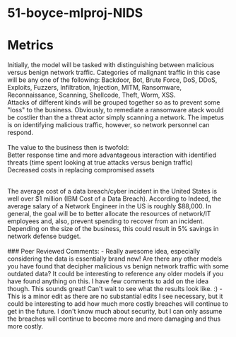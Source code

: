 # 51-boyce-mlproj-NIDS

# Metrics
Initially, the model will be tasked with distinguishing between malicious versus benign network traffic. Categories of malignant traffic in this case will be any one of the following:
Backdoor, Bot, Brute Force, DoS, DDoS, Exploits, Fuzzers, Infiltration, Injection, MITM, Ransomware, Reconnaissance, Scanning, Shellcode, Theft, Worm, XSS. <br />
Attacks of different kinds will be grouped together so as to prevent some "loss" to the business. Obviously, to remediate a ransomware atack would be costlier than the a threat actor simply scanning a network. The impetus is on identifying malicious traffic, however, so network personnel can respond. <br />
<br />
The value to the business then is twofold: <br />
Better response time and more advantageous interaction with identified threats (time spent looking at true attacks versus benign traffic) <br />
Decreased costs in replacing compromised assets <br />

<br />
The average cost of a data breach/cyber incident in the United States is well over $1 million (IBM Cost of a Data Breach). According to Indeed, the average salary of a Network Engineer in the US is roughly $88,000. In general, the goal will be to better allocate the resources of network/IT employees and, also, prevent spending to recover from an incident. Depending on the size of the business, this could result in 5% savings in network defense budget.

<br />
<br />
### Peer Reviewed Comments:
- Really awesome idea, especially considering the data is essentially brand new! Are there any other models you have found that decipher malicious vs benign network traffic with some outdated data? It could be interesting to reference any older models if you have found anything on this. I have few comments to add on the idea though. This sounds great! Can't wait to see what the results look like. :) 
- This is a minor edit as there are no substantial edits I see necessary, but it could be interesting to add how much more costly breaches will continue to get in the future. I don't know much about security, but I can only assume the breaches will continue to become more and more damaging and thus more costly. 

